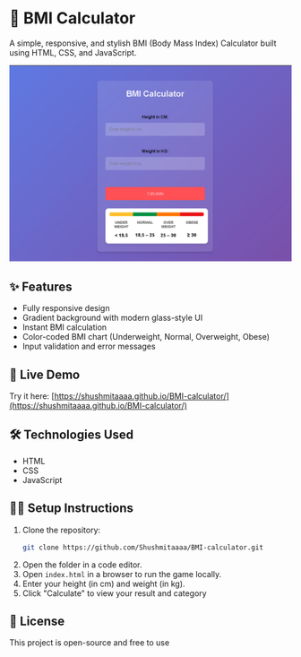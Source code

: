 # 🧮 BMI Calculator

A simple, responsive, and stylish BMI (Body Mass Index) Calculator built using HTML, CSS, and JavaScript.

![Screenshot](imagess.png)

## ✨ Features

- Fully responsive design
-  Gradient background with modern glass-style UI
-  Instant BMI calculation
- Color-coded BMI chart (Underweight, Normal, Overweight, Obese)
- Input validation and error messages

## 🚀 Live Demo

Try it here: [https://shushmitaaaa.github.io/BMI-calculator/](https://shushmitaaaa.github.io/BMI-calculator/)

## 🛠️ Technologies Used

-  HTML
-  CSS
-  JavaScript

## 🧑‍💻 Setup Instructions

1. Clone the repository:
   ```bash
   git clone https://github.com/Shushmitaaaa/BMI-calculator.git
   ```
2. Open the folder in a code editor.
3. Open `index.html` in a browser to run the game locally.
4. Enter your height (in cm) and weight (in kg).
4. Click "Calculate" to view your result and category

## 📄 License

This project is open-source and free to use

